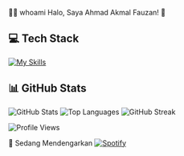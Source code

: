 
👨‍💻 whoami
Halo, Saya Ahmad Akmal Fauzan! 👋

## 💻 Tech Stack
[![My Skills](https://skillicons.dev/icons?i=kali,linux,php,html,css,cs,py)](https://skillicons.dev)

## 📊 GitHub Stats
![GitHub Stats](https://github-readme-stats.vercel.app/api?username=AhmadAkmalFauzan&show_icons=true&theme=dracula)
![Top Languages](https://github-readme-stats.vercel.app/api/top-langs/?username=AhmadAkmalFauzan&layout=compact&theme=radical)
![GitHub Streak](https://streak-stats.demolab.com/?user=USERNAME&theme=highcontrast)


![Profile Views](https://komarev.com/ghpvc/?username=AhmadAkmalFauzan&color=blue)


🎵 Sedang Mendengarkan
[![Spotify](https://spotify-github-profile.vercel.app/api/view?uid=SPOTIFY_ID&cover_image=true&theme=novatorem)](https://open.spotify.com/user/SPOTIFY_ID)




